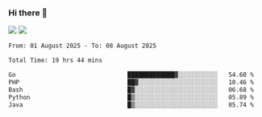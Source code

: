 ### Hi there 👋️

![](https://komarev.com/ghpvc/?username=Loner1024)
![](https://hit.yhype.me/github/profile?account_id=20189164)

<!--START_SECTION:waka-->

```txt
From: 01 August 2025 - To: 08 August 2025

Total Time: 19 hrs 44 mins

Go                               █████████████▓░░░░░░░░░░░   54.60 %
PHP                              ██▓░░░░░░░░░░░░░░░░░░░░░░   10.46 %
Bash                             █▓░░░░░░░░░░░░░░░░░░░░░░░   06.68 %
Python                           █▒░░░░░░░░░░░░░░░░░░░░░░░   05.89 %
Java                             █▒░░░░░░░░░░░░░░░░░░░░░░░   05.74 %
```

<!--END_SECTION:waka-->



